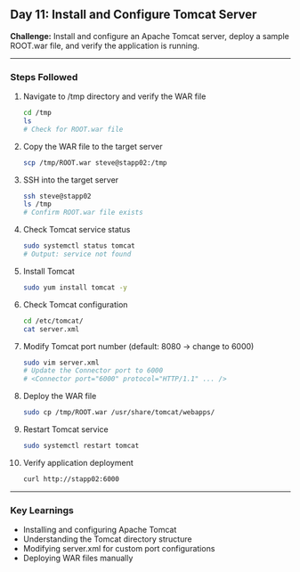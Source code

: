 ## Day 11: Install and Configure Tomcat Server

**Challenge:** Install and configure an Apache Tomcat server, deploy a sample ROOT.war file, and verify the application is running.

---

### Steps Followed

1. Navigate to /tmp directory and verify the WAR file
   ```bash
   cd /tmp
   ls
   # Check for ROOT.war file
   ```

2. Copy the WAR file to the target server
   ```bash
   scp /tmp/ROOT.war steve@stapp02:/tmp
   ```

3. SSH into the target server
   ```bash
   ssh steve@stapp02
   ls /tmp
   # Confirm ROOT.war file exists
   ```

4. Check Tomcat service status
   ```bash
   sudo systemctl status tomcat
   # Output: service not found
   ```

5. Install Tomcat
   ```bash
   sudo yum install tomcat -y
   ```

6. Check Tomcat configuration
   ```bash
   cd /etc/tomcat/
   cat server.xml
   ```

7. Modify Tomcat port number (default: 8080 → change to 6000)
   ```bash
   sudo vim server.xml
   # Update the Connector port to 6000
   # <Connector port="6000" protocol="HTTP/1.1" ... />
   ```

8. Deploy the WAR file
   ```bash
   sudo cp /tmp/ROOT.war /usr/share/tomcat/webapps/
   ```

9. Restart Tomcat service
   ```bash
   sudo systemctl restart tomcat
   ```

10. Verify application deployment
    ```bash
    curl http://stapp02:6000
    ```

---
### Key Learnings
- Installing and configuring Apache Tomcat  
- Understanding the Tomcat directory structure  
- Modifying server.xml for custom port configurations  
- Deploying WAR files manually
